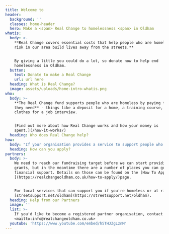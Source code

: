 ```yaml
---
title: Welcome to
header:
  background: ''
  classes: home-header
  hero: Make a <span> Real Change to homelessness <span> in Oldham
whatis:
  body: >-
    **Real Change covers essential costs that help people who are homeless or at
    risk in our area build lives away from the streets.**


    By giving a little you could do a lot, so donate now to help end
    homelessness in Oldham.
  button:
    text: Donate to make a Real Change
    url: url here
  heading: What is Real Change?
  image: assets/uploads/home-intro-whatis.png
who:
  body: >-
    **The Real Change fund supports people who are homeless by paying for items
    they need** - things like a deposit for a home, a training course, or
    clothes for a job interview.


    [Find out more about how Real Change works and how your money is
    spent.](/how-it-works/)
  heading: Who does Real Change help?
how:
  body: "If your organisation provides a service to support people who are homeless in Oldham Borough and you would like to discuss how to become an approved Real Change partner, please contact us at <mailto:info@realchangeoldham.co.uk> or \L[find out more here](/how-to-apply/)."
  heading: How can you apply?
partners:
  body: >-
    We need to reach our fundraising target before we can start providing
    grants, but in the meantime there are a number of places you can go to get
    financial support. Details on those can be found on the [How To Apply
    ](https://realchangeoldham.co.uk/how-to-apply/)page.


    For local services that can support you if you're homeless or at risk, go to
    [streetsupport.net/oldham](https://streetsupport.net/oldham).
  heading: Help from our Partners
  image: ''
  list: >-
    If you'd like to become a registered partner organisation, contact
    <mailto:info@realchangeoldham.co.uk>
  youtube: 'https://www.youtube.com/embed/h5THJZgLznM'
---
```


